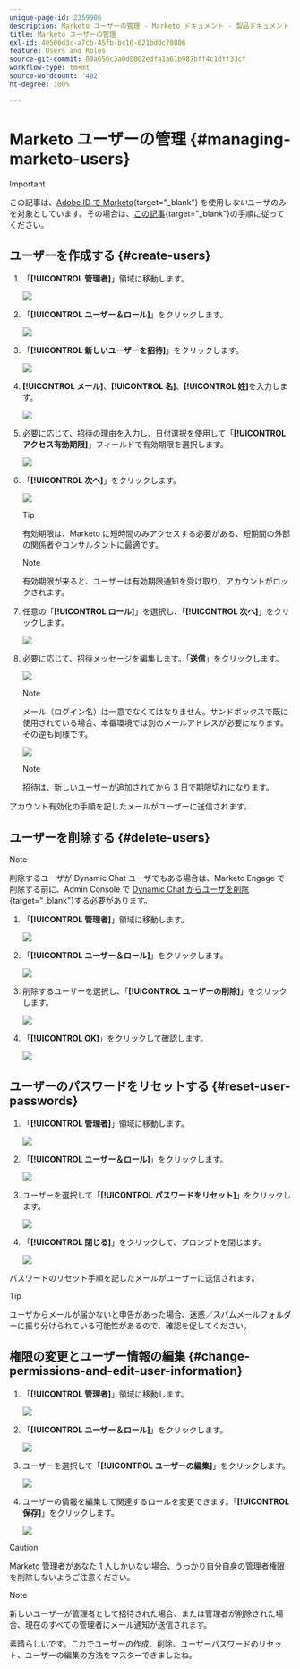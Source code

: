 ```yaml
---
unique-page-id: 2359906
description: Marketo ユーザーの管理 - Marketo ドキュメント - 製品ドキュメント
title: Marketo ユーザーの管理
exl-id: 40506d3c-a7cb-45fb-bc10-021bd0c70806
feature: Users and Roles
source-git-commit: 09a656c3a0d0002edfa1a61b987bff4c1dff33cf
workflow-type: tm+mt
source-wordcount: '402'
ht-degree: 100%

---
```


# Marketo ユーザーの管理 {#managing-marketo-users}

>[!IMPORTANT]
>
>この記事は、[Adobe ID で Marketo](/help/marketo/product-docs/administration/marketo-with-adobe-identity/adobe-identity-management-overview.md){target="_blank"} を使用し&#x200B;_ない_&#x200B;ユーザのみを対象としています。その場合は、[この記事](/help/marketo/product-docs/administration/marketo-with-adobe-identity/add-or-remove-a-user.md){target="_blank"}の手順に従ってください。

## ユーザーを作成する {#create-users}

1. 「**[!UICONTROL 管理者]**」領域に移動します。

   ![](assets/managing-marketo-users-1.png)

1. 「**[!UICONTROL ユーザー＆ロール]**」をクリックします。

   ![](assets/managing-marketo-users-2.png)

1. 「**[!UICONTROL 新しいユーザーを招待]**」をクリックします。

   ![](assets/managing-marketo-users-3.png)

1. **[!UICONTROL メール]**、**[!UICONTROL 名]**、**[!UICONTROL 姓]**&#x200B;を入力します。

   ![](assets/managing-marketo-users-4.png)

1. 必要に応じて、招待の理由を入力し、日付選択を使用して「**[!UICONTROL アクセス有効期限]**」フィールドで有効期限を選択します。

   ![](assets/managing-marketo-users-5.png)

1. 「**[!UICONTROL 次へ]**」をクリックします。

   ![](assets/managing-marketo-users-6.png)

   >[!TIP]
   >
   >有効期限は、Marketo に短時間のみアクセスする必要がある、短期間の外部の関係者やコンサルタントに最適です。

   >[!NOTE]
   >
   >有効期限が来ると、ユーザーは有効期限通知を受け取り、アカウントがロックされます。

1. 任意の「**[!UICONTROL ロール]**」を選択し、「**[!UICONTROL 次へ]**」をクリックします。

   ![](assets/managing-marketo-users-7.png)

1. 必要に応じて、招待メッセージを編集します。「**送信**」をクリックします。

   ![](assets/managing-marketo-users-8.png)

   >[!NOTE]
   >
   >メール（ログイン名）は一意でなくてはなりません。サンドボックスで既に使用されている場合、本番環境では別のメールアドレスが必要になります。その逆も同様です。

   ![](assets/managing-marketo-users-9.png)

   >[!NOTE]
   >
   >招待は、新しいユーザーが追加されてから 3 日で期限切れになります。

アカウント有効化の手順を記したメールがユーザーに送信されます。

## ユーザーを削除する {#delete-users}

>[!NOTE]
>
>削除するユーザが Dynamic Chat ユーザでもある場合は、Marketo Engage で削除する前に、Admin Console で [Dynamic Chat からユーザを削除](/help/marketo/product-docs/demand-generation/dynamic-chat/setup-and-configuration/add-or-remove-chat-users.md#remove-a-chat-user){target="_blank"}する必要があります。

1. 「**[!UICONTROL 管理者]**」領域に移動します。

   ![](assets/managing-marketo-users-10.png)

1. 「**[!UICONTROL ユーザー＆ロール]**」をクリックします。

   ![](assets/managing-marketo-users-11.png)

1. 削除するユーザーを選択し、「**[!UICONTROL ユーザーの削除]**」をクリックします。

   ![](assets/managing-marketo-users-12.png)

1. 「**[!UICONTROL OK]**」をクリックして確認します。

   ![](assets/managing-marketo-users-13.png)

## ユーザーのパスワードをリセットする {#reset-user-passwords}

1. 「**[!UICONTROL 管理者]**」領域に移動します。

   ![](assets/managing-marketo-users-14.png)

1. 「**[!UICONTROL ユーザー＆ロール]**」をクリックします。

   ![](assets/managing-marketo-users-15.png)

1. ユーザーを選択して「**[!UICONTROL パスワードをリセット]**」をクリックします。

   ![](assets/managing-marketo-users-16.png)

1. 「**[!UICONTROL 閉じる]**」をクリックして、プロンプトを閉じます。

   ![](assets/managing-marketo-users-17.png)

パスワードのリセット手順を記したメールがユーザーに送信されます。

>[!TIP]
>
>ユーザからメールが届かないと申告があった場合、迷惑／スパムメールフォルダーに振り分けられている可能性があるので、確認を促してください。

## 権限の変更とユーザー情報の編集 {#change-permissions-and-edit-user-information}

1. 「**[!UICONTROL 管理者]**」領域に移動します。

   ![](assets/managing-marketo-users-18.png)

1. 「**[!UICONTROL ユーザー＆ロール]**」をクリックします。

   ![](assets/managing-marketo-users-19.png)

1. ユーザーを選択して「**[!UICONTROL ユーザーの編集]**」をクリックします。

   ![](assets/managing-marketo-users-20.png)

1. ユーザーの情報を編集して関連するロールを変更できます。「**[!UICONTROL 保存]**」をクリックします。

   ![](assets/managing-marketo-users-21.png)

>[!CAUTION]
>
>Marketo 管理者があなた 1 人しかいない場合、うっかり自分自身の管理者権限を削除しないようご注意ください。

>[!NOTE]
>
>新しいユーザーが管理者として招待された場合、または管理者が削除された場合、現在のすべての管理者にメール通知が送信されます。

素晴らしいです。これでユーザーの作成、削除、ユーザーパスワードのリセット、ユーザーの編集の方法をマスターできましたね。
